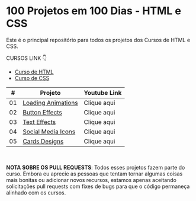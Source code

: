 # 100 Projetos em 100 Dias - HTML e CSS

Este é o principal repositório para todos os projetos dos Cursos de HTML e CSS.

CURSOS LINK 👇

-   [Curso de HTML](https://johnpires.com/cursos/html-tutorial/)
-   [Curso de CSS](https://johnpires.com/cursos/css-fundamentos-basicos/)


|  #  | Projeto                                                                                                      | Youtube Link    |
| :-: | --------------------------------------------------------------------------------------------------------------------------- | --------------------------------------------------------------------------------- |
| 01  | [Loading Animations](https://github.com/johnpires/01-Loading-Animation)      | Clique aqui |
| 02  | [Button Effects](https://github.com/johnpires/02-button-effects)      | Clique aqui |
| 03  | [Text Effects](https://github.com/johnpires/03-text-effects)      | Clique aqui |
| 04  | [Social Media Icons](https://github.com/johnpires/04-social-media-icons)      | Clique aqui |
| 05  | [Cards Designs](https://github.com/johnpires/05-Cards-Designs)      | Clique aqui |
<br>

**NOTA SOBRE OS PULL REQUESTS**: Todos esses projetos fazem parte do curso. Embora eu aprecie as pessoas que tentam tornar algumas coisas mais bonitas ou adicionar novos recursos, estamos apenas aceitando solicitações pull requests com fixes de bugs para que o código permaneça alinhado com os cursos.